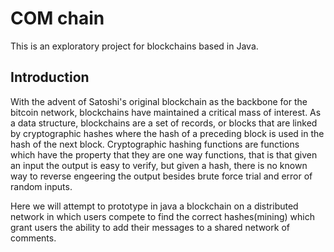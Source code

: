 # COM chain

This is an exploratory project for blockchains based in Java.

## Introduction

With the advent of Satoshi's original blockchain as the backbone for the bitcoin network, blockchains have maintained a critical mass of interest. As a data structure, blockchains are a set of records, or blocks that are linked by cryptographic hashes where the hash of a preceding block is used in the hash of the next block. Cryptographic hashing functions are functions which have the property that they are one way functions, that is that given an input the output is easy to verify, but given a hash, there is no known way to reverse engeering the output besides brute force trial and error of random inputs. 

Here we will attempt to prototype in java a blockchain on a distributed network in which users compete to find the correct hashes(mining) which grant users the ability to add their messages to a shared network of comments. 
